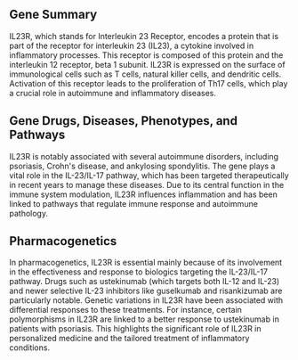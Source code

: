 ## Gene Summary
IL23R, which stands for Interleukin 23 Receptor, encodes a protein that is part of the receptor for interleukin 23 (IL23), a cytokine involved in inflammatory processes. This receptor is composed of this protein and the interleukin 12 receptor, beta 1 subunit. IL23R is expressed on the surface of immunological cells such as T cells, natural killer cells, and dendritic cells. Activation of this receptor leads to the proliferation of Th17 cells, which play a crucial role in autoimmune and inflammatory diseases.

## Gene Drugs, Diseases, Phenotypes, and Pathways
IL23R is notably associated with several autoimmune disorders, including psoriasis, Crohn's disease, and ankylosing spondylitis. The gene plays a vital role in the IL-23/IL-17 pathway, which has been targeted therapeutically in recent years to manage these diseases. Due to its central function in the immune system modulation, IL23R influences inflammation and has been linked to pathways that regulate immune response and autoimmune pathology. 

## Pharmacogenetics
In pharmacogenetics, IL23R is essential mainly because of its involvement in the effectiveness and response to biologics targeting the IL-23/IL-17 pathway. Drugs such as ustekinumab (which targets both IL-12 and IL-23) and newer selective IL-23 inhibitors like guselkumab and risankizumab are particularly notable. Genetic variations in IL23R have been associated with differential responses to these treatments. For instance, certain polymorphisms in IL23R are linked to a better response to ustekinumab in patients with psoriasis. This highlights the significant role of IL23R in personalized medicine and the tailored treatment of inflammatory conditions.